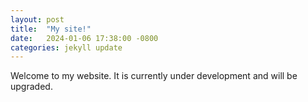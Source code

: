 ```yaml
---
layout: post
title:  "My site!"
date:   2024-01-06 17:38:00 -0800
categories: jekyll update
---
```

Welcome to my website. It is currently under development and will be upgraded.
